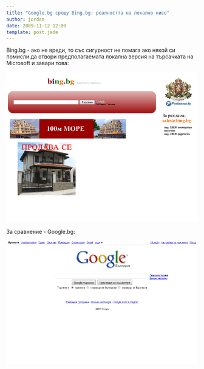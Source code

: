 ```yaml
---
title: "Google.bg срещу Bing.bg: реалността на локално ниво"
author: jordan
date: 2009-11-12 12:00
template: post.jade
---
```


Bing.bg - ако не вреди, то със сигурност не помага ако някой си помисли
да отвори предполагаемата локална версия на търсачката на Microsoft и
завари това:

![Bing.bg - Ужас](Bing-bg.png)

За сравнение - Google.bg:

![Google.bg](Google-bg.png)
